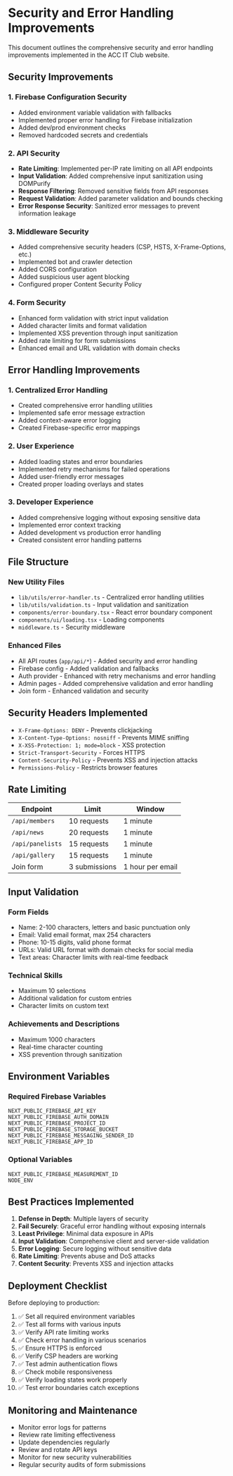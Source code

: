 # Security and Error Handling Improvements

This document outlines the comprehensive security and error handling improvements implemented in the ACC IT Club website.

## Security Improvements

### 1. Firebase Configuration Security
- Added environment variable validation with fallbacks
- Implemented proper error handling for Firebase initialization
- Added dev/prod environment checks
- Removed hardcoded secrets and credentials

### 2. API Security
- **Rate Limiting**: Implemented per-IP rate limiting on all API endpoints
- **Input Validation**: Added comprehensive input sanitization using DOMPurify
- **Response Filtering**: Removed sensitive fields from API responses
- **Request Validation**: Added parameter validation and bounds checking
- **Error Response Security**: Sanitized error messages to prevent information leakage

### 3. Middleware Security
- Added comprehensive security headers (CSP, HSTS, X-Frame-Options, etc.)
- Implemented bot and crawler detection
- Added CORS configuration
- Added suspicious user agent blocking
- Configured proper Content Security Policy

### 4. Form Security
- Enhanced form validation with strict input validation
- Added character limits and format validation
- Implemented XSS prevention through input sanitization
- Added rate limiting for form submissions
- Enhanced email and URL validation with domain checks

## Error Handling Improvements

### 1. Centralized Error Handling
- Created comprehensive error handling utilities
- Implemented safe error message extraction
- Added context-aware error logging
- Created Firebase-specific error mappings

### 2. User Experience
- Added loading states and error boundaries
- Implemented retry mechanisms for failed operations
- Added user-friendly error messages
- Created proper loading overlays and states

### 3. Developer Experience
- Added comprehensive logging without exposing sensitive data
- Implemented error context tracking
- Added development vs production error handling
- Created consistent error handling patterns

## File Structure

### New Utility Files
- `lib/utils/error-handler.ts` - Centralized error handling utilities
- `lib/utils/validation.ts` - Input validation and sanitization
- `components/error-boundary.tsx` - React error boundary component
- `components/ui/loading.tsx` - Loading components
- `middleware.ts` - Security middleware

### Enhanced Files
- All API routes (`app/api/*`) - Added security and error handling
- Firebase config - Added validation and fallbacks
- Auth provider - Enhanced with retry mechanisms and error handling
- Admin pages - Added comprehensive validation and error handling
- Join form - Enhanced validation and security

## Security Headers Implemented

- `X-Frame-Options: DENY` - Prevents clickjacking
- `X-Content-Type-Options: nosniff` - Prevents MIME sniffing
- `X-XSS-Protection: 1; mode=block` - XSS protection
- `Strict-Transport-Security` - Forces HTTPS
- `Content-Security-Policy` - Prevents XSS and injection attacks
- `Permissions-Policy` - Restricts browser features

## Rate Limiting

| Endpoint | Limit | Window |
|----------|-------|--------|
| `/api/members` | 10 requests | 1 minute |
| `/api/news` | 20 requests | 1 minute |
| `/api/panelists` | 15 requests | 1 minute |
| `/api/gallery` | 15 requests | 1 minute |
| Join form | 3 submissions | 1 hour per email |

## Input Validation

### Form Fields
- Name: 2-100 characters, letters and basic punctuation only
- Email: Valid email format, max 254 characters
- Phone: 10-15 digits, valid phone format
- URLs: Valid URL format with domain checks for social media
- Text areas: Character limits with real-time feedback

### Technical Skills
- Maximum 10 selections
- Additional validation for custom entries
- Character limits on custom text

### Achievements and Descriptions
- Maximum 1000 characters
- Real-time character counting
- XSS prevention through sanitization

## Environment Variables

### Required Firebase Variables
```
NEXT_PUBLIC_FIREBASE_API_KEY
NEXT_PUBLIC_FIREBASE_AUTH_DOMAIN
NEXT_PUBLIC_FIREBASE_PROJECT_ID
NEXT_PUBLIC_FIREBASE_STORAGE_BUCKET
NEXT_PUBLIC_FIREBASE_MESSAGING_SENDER_ID
NEXT_PUBLIC_FIREBASE_APP_ID
```

### Optional Variables
```
NEXT_PUBLIC_FIREBASE_MEASUREMENT_ID
NODE_ENV
```

## Best Practices Implemented

1. **Defense in Depth**: Multiple layers of security
2. **Fail Securely**: Graceful error handling without exposing internals
3. **Least Privilege**: Minimal data exposure in APIs
4. **Input Validation**: Comprehensive client and server-side validation
5. **Error Logging**: Secure logging without sensitive data
6. **Rate Limiting**: Prevents abuse and DoS attacks
7. **Content Security**: Prevents XSS and injection attacks

## Deployment Checklist

Before deploying to production:

1. ✅ Set all required environment variables
2. ✅ Test all forms with various inputs
3. ✅ Verify API rate limiting works
4. ✅ Check error handling in various scenarios
5. ✅ Ensure HTTPS is enforced
6. ✅ Verify CSP headers are working
7. ✅ Test admin authentication flows
8. ✅ Check mobile responsiveness
9. ✅ Verify loading states work properly
10. ✅ Test error boundaries catch exceptions

## Monitoring and Maintenance

- Monitor error logs for patterns
- Review rate limiting effectiveness
- Update dependencies regularly
- Review and rotate API keys
- Monitor for new security vulnerabilities
- Regular security audits of form submissions